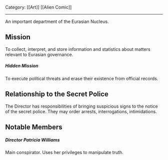 Category: [[Art]] [[Alien Comic]]
___
An important department of the Eurasian Nucleus. 
## Mission
To collect, interpret, and store information and statistics about matters relevant to Eurasian governance. 
##### Hidden Mission
To execute political threats and erase their existence from official records. 
## Relationship to the Secret Police
The Director has responsibilities of bringing suspicious signs to the notice of the secret police. They may order arrests, interrogations, intimidations. 
## Notable Members
##### Director Patricia Williams
Main conspirator. Uses her privileges to manipulate truth. 